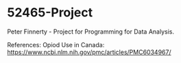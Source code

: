 # 52465-Project

Peter Finnerty - Project for Programming for Data Analysis.

References: Opiod Use in Canada: https://www.ncbi.nlm.nih.gov/pmc/articles/PMC6034967/
